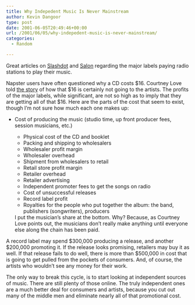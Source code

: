 ```yaml
---
title: Why Indepedent Music Is Never Mainstream
author: Kevin Dangoor
type: post
date: 2001-06-05T20:49:46+00:00
url: /2001/06/05/why-indepedent-music-is-never-mainstream/
categories:
  - Random

---
```

Great articles on [Slashdot][1] and [Salon][2] regarding the major labels paying radio stations to play their music.

Napster users have often questioned why a CD costs $16. Courtney Love told [the story][3] of how that $16 is certainly not going to the artists. The profits of the major labels, while significant, are not so high as to imply that they are getting all of that $16. Here are the parts of the cost that seem to exist, though I&#8217;m not sure how much each one makes up:
  
<!--more-->

  * Cost of producing the music (studio time, up front producer fees, session musicians, etc.) 
      * Physical cost of the CD and booklet
      * Packing and shipping to wholesalers
      * Wholesaler profit margin
      * Wholesaler overhead
      * Shipment from wholesalers to retail
      * Retail store profit margin
      * Retailer overhead
      * Retailer advertising
      * Independent promoter fees to get the songs on radio
      * Cost of unsuccessful releases
      * Record label profit
      * Royalties for the people who put together the album: the band, publishers (songwriters), producers</ul> 
    I put the musician&#8217;s share at the bottom. Why? Because, as Courtney Love points out, the musicians don&#8217;t really make anything until everyone else along the chain has been paid.
  
    A record label may spend $300,000 producing a release, and another $200,000 promoting it. If the release looks promising, retailers may buy it as well. If that release fails to do well, there is more than $500,000 in cost that is going to get pulled from the pockets of consumers. And, of course, the artists who wouldn&#8217;t see any money for their work.
  
    The only way to break this cycle, is to start looking at independent sources of music. There are still plenty of those online. The truly independent ones are a much better deal for consumers and artists, because you cut out many of the middle men and eliminate nearly all of that promotional cost.

 [1]: http://slashdot.org/article.pl?sid=01/06/05/1034234&mode=thread
 [2]: http://www.salon.com/ent/feature/2001/06/05/sony_payola/
 [3]: http://www.salon.com/tech/feature/2000/06/14/love/print.html